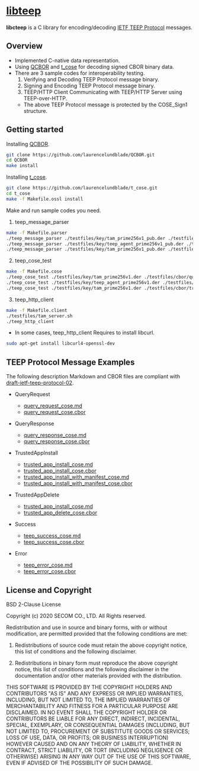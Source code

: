 # [libteep](https://github.com/yuichitk/libteep/)
**libcteep** is a C library for encoding/decoding [IETF TEEP Protocol](https://tools.ietf.org/html/draft-ietf-teep-protocol) messages.

## Overview
 - Implemented C-native data representation.
 - Using [QCBOR](https://github.com/laurencelundblade/QCBOR) and [t_cose](https://github.com/laurencelundblade/t_cose) for decoding signed CBOR binary data.
 - There are 3 sample codes for interoperability testing.
   1. Verifying and Decoding TEEP Protocol message binary.
   2. Signing and Encoding TEEP Protocol message binary.
   3. TEEP/HTTP Client Communicating with TEEP/HTTP Server using TEEP-over-HTTP.
   - The above TEEP Protocol message is protected by the COSE_Sign1 structure.

## Getting started
Installing [QCBOR](https://github.com/laurencelundblade/QCBOR).
```bash
git clone https://github.com/laurencelundblade/QCBOR.git
cd QCBOR
make install
```

Installing [t_cose](https://github.com/laurencelundblade/t_cose).
```bash
git clone https://github.com/laurencelundblade/t_cose.git
cd t_cose
make -f Makefile.ossl install
```

Make and run sample codes you need.

1. teep_message_parser
```bash
make -f Makefile.parser
./teep_message_parser ./testfiles/key/tam_prime256v1_pub.der ./testfiles/query_request_cose.cbor
./teep_message_parser ./testfiles/key/teep_agent_prime256v1_pub.der ./testfiles/query_response_cose.cbor
./teep_message_parser ./testfiles/key/tam_prime256v1_pub.der ./testfiles/trusted_app_install_with_manifest_cose.cbor
```

2. teep_cose_test
```bash
make -f Makefile.cose
./teep_cose_test ./testfiles/key/tam_prime256v1.der ./testfiles/cbor/query_request.cbor
./teep_cose_test ./testfiles/key/teep_agent_prime256v1.der ./testfiles/cbor/query_response.cbor
./teep_cose_test ./testfiles/key/tam_prime256v1.der ./testfiles/cbor/trusted_app_install_with_manifest.cbor
```

3. teep_http_client
```bash
make -f Makefile.client
./testfiles/tam_server.sh
./teep_http_client
```

* In some cases, teep_http_client Requires to install libcurl.
```bash
sudo apt-get install libcurl4-openssl-dev
```

## TEEP Protocol Message Examples
The following description Markdown and CBOR files are compliant with [draft-ietf-teep-protocol-02](https://tools.ietf.org/html/draft-ietf-teep-protocol-02).
- QueryRequest
  - [query_request_cose.md](https://github.com/yuichitk/libteep/blob/master/testfiles/query_request_cose.md)
  - [query_request_cose.cbor](https://github.com/yuichitk/libteep/blob/master/testfiles/query_request_cose.cbor)

- QueryResponse
  - [query_response_cose.md](https://github.com/yuichitk/libteep/blob/master/testfiles/query_response_cose.md)
  - [query_response_cose.cbor](https://github.com/yuichitk/libteep/blob/master/testfiles/query_response_cose.cbor)

- TrustedAppInstall
  - [trusted_app_install_cose.md](https://github.com/yuichitk/libteep/blob/master/testfiles/trusted_app_install_cose.md)
  - [trusted_app_install_cose.cbor](https://github.com/yuichitk/libteep/blob/master/testfiles/trusted_app_install_cose.cbor)
  - [trusted_app_install_with_manifest_cose.md](https://github.com/yuichitk/libteep/blob/master/testfiles/trusted_app_install_with_manifest_cose.md)
  - [trusted_app_install_with_manifest_cose.cbor](https://github.com/yuichitk/libteep/blob/master/testfiles/trusted_app_install_with_manifest_cose.cbor)

- TrustedAppDelete
  - [trusted_app_install_cose.md](https://github.com/yuichitk/libteep/blob/master/testfiles/trusted_app_install_cose.md)
  - [trusted_app_delete_cose.cbor](https://github.com/yuichitk/libteep/blob/master/testfiles/trusted_app_delete_cose.cbor)

- Success
  - [teep_success_cose.md](https://github.com/yuichitk/libteep/blob/master/testfiles/teep_success_cose.md)
  - [teep_success_cose.cbor](https://github.com/yuichitk/libteep/blob/master/testfiles/teep_success_cose.cbor)

- Error
  - [teep_error_cose.md](https://github.com/yuichitk/libteep/blob/master/testfiles/teep_error_cose.md)
  - [teep_error_cose.cbor](https://github.com/yuichitk/libteep/blob/master/testfiles/teep_error_cose.cbor)

## License and Copyright
BSD 2-Clause License

Copyright (c) 2020 SECOM CO., LTD. All Rights reserved.

Redistribution and use in source and binary forms, with or without
modification, are permitted provided that the following conditions are met:

1. Redistributions of source code must retain the above copyright notice, this
   list of conditions and the following disclaimer.

2. Redistributions in binary form must reproduce the above copyright notice,
   this list of conditions and the following disclaimer in the documentation
   and/or other materials provided with the distribution.

THIS SOFTWARE IS PROVIDED BY THE COPYRIGHT HOLDERS AND CONTRIBUTORS "AS IS"
AND ANY EXPRESS OR IMPLIED WARRANTIES, INCLUDING, BUT NOT LIMITED TO, THE
IMPLIED WARRANTIES OF MERCHANTABILITY AND FITNESS FOR A PARTICULAR PURPOSE ARE
DISCLAIMED. IN NO EVENT SHALL THE COPYRIGHT HOLDER OR CONTRIBUTORS BE LIABLE
FOR ANY DIRECT, INDIRECT, INCIDENTAL, SPECIAL, EXEMPLARY, OR CONSEQUENTIAL
DAMAGES (INCLUDING, BUT NOT LIMITED TO, PROCUREMENT OF SUBSTITUTE GOODS OR
SERVICES; LOSS OF USE, DATA, OR PROFITS; OR BUSINESS INTERRUPTION) HOWEVER
CAUSED AND ON ANY THEORY OF LIABILITY, WHETHER IN CONTRACT, STRICT LIABILITY,
OR TORT (INCLUDING NEGLIGENCE OR OTHERWISE) ARISING IN ANY WAY OUT OF THE USE
OF THIS SOFTWARE, EVEN IF ADVISED OF THE POSSIBILITY OF SUCH DAMAGE.
